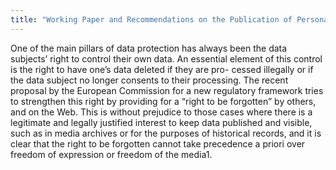 ```yaml
---
title: "Working Paper and Recommendations on the Publication of Personal Data on the Web, Website Contents Indexing and the Protection of Privacy"
---
```


One of the main pillars of data protection has always been the data subjects’ right to control their own data. An essential element of this control is the right to have one’s data deleted if they are pro- cessed illegally or if the data subject no longer consents to their processing. The recent proposal by the European Commission for a new regulatory framework tries to strengthen this right by providing for a “right to be forgotten” by others, and on the Web. This is without prejudice to those cases where there is a legitimate and legally justified interest to keep data published and visible, such as in media archives or for the purposes of historical records, and it is clear that the right to be forgotten cannot take precedence a priori over freedom of expression or freedom of the media1.


